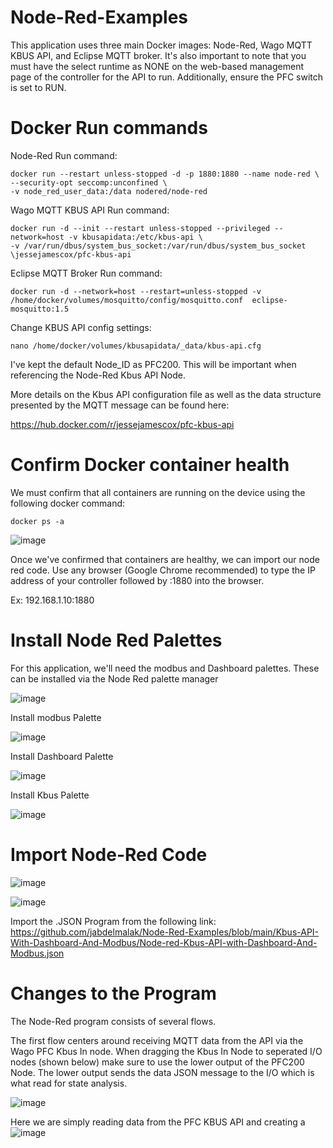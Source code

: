 # Node-Red-Examples
This application uses three main Docker images: Node-Red, Wago MQTT KBUS API, and Eclipse MQTT broker. It's also important to note that you must have the select runtime as NONE on the web-based management page of the controller for the API to run. Additionally, ensure the PFC switch is set to RUN.


# Docker Run commands
Node-Red Run command:
```
docker run --restart unless-stopped -d -p 1880:1880 --name node-red \
--security-opt seccomp:unconfined \
-v node_red_user_data:/data nodered/node-red
```
Wago MQTT KBUS API Run command:
```
docker run -d --init --restart unless-stopped --privileged --network=host -v kbusapidata:/etc/kbus-api \
-v /var/run/dbus/system_bus_socket:/var/run/dbus/system_bus_socket \jessejamescox/pfc-kbus-api
```
Eclipse MQTT Broker Run command:
```
docker run -d --network=host --restart=unless-stopped -v /home/docker/volumes/mosquitto/config/mosquitto.conf  eclipse-mosquitto:1.5
```

Change KBUS API config settings:
```
nano /home/docker/volumes/kbusapidata/_data/kbus-api.cfg
```
I've kept the default Node_ID as PFC200. This will be important when referencing the Node-Red Kbus API Node. 

More details on the Kbus API configuration file as well as the data structure presented by the MQTT message can be found here:

https://hub.docker.com/r/jessejamescox/pfc-kbus-api

# Confirm Docker container health

We must confirm that all containers are running on the device using the following docker command:
```
docker ps -a 
```
![image](https://user-images.githubusercontent.com/42245728/226682256-49597daa-98d8-4891-8e51-a0c56f6a50d9.png)
 
Once we've confirmed that containers are healthy, we can import our node red code. Use any browser (Google Chrome recommended) to type the IP address of your controller followed by :1880 into the browser. 

Ex: 192.168.1.10:1880

# Install Node Red Palettes
For this application, we'll need the modbus and Dashboard palettes. These can be installed via the Node Red palette manager 

![image](https://user-images.githubusercontent.com/42245728/226686627-73aff31a-a25d-4663-b1c4-686e9c256f0c.png)

Install modbus Palette

![image](https://user-images.githubusercontent.com/42245728/226686501-8a24dfff-23f7-4c2b-8100-afb46c708491.png)

Install Dashboard Palette

![image](https://user-images.githubusercontent.com/42245728/226686872-5d286c7d-c322-43c6-bc90-b09187f58393.png)

Install Kbus Palette 

![image](https://user-images.githubusercontent.com/42245728/228616364-b4490df3-57f4-4f11-b335-93b333165702.png)



# Import Node-Red Code

![image](https://user-images.githubusercontent.com/42245728/226682888-9f534224-bc77-4359-bba4-53f67d8dd31c.png)

![image](https://user-images.githubusercontent.com/42245728/226684109-c682bddb-5bb1-4d97-ac86-2b1565a04b7b.png)

Import the .JSON Program from the following link:
https://github.com/jabdelmalak/Node-Red-Examples/blob/main/Kbus-API-With-Dashboard-And-Modbus/Node-red-Kbus-API-with-Dashboard-And-Modbus.json

# Changes to the Program

The Node-Red program consists of several flows. 

The first flow centers around receiving MQTT data from the API via the Wago PFC Kbus In node. When dragging the Kbus In Node to seperated I/O nodes (shown below) make sure to use the lower output of the PFC200 Node. The lower output sends the data JSON message to the I/O which is what read for state analysis. 

![image](https://user-images.githubusercontent.com/42245728/231223982-5ae4265a-4458-4478-90a3-cb6c9d345c80.png)

Here we are simply reading data from the PFC KBUS API and creating a 
![image](https://user-images.githubusercontent.com/42245728/231223917-9a02a6bd-5047-4d38-b657-093bf7e0ddf9.png)
